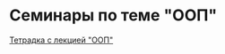 # Семинары по теме "ООП"

[Тетрадка с лекцией "ООП"](https://colab.research.google.com/github/Palladain/Python_1_HSE_2024/blob/main/Lectures/Lecture_07_08.ipynb)
